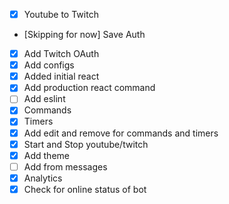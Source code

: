 - [x] Youtube to Twitch
- [Skipping for now] Save Auth
- [x] Add Twitch OAuth
- [x] Add configs
- [x] Added initial react
- [x] Add production react command
- [ ] Add eslint
- [x] Commands
- [x] Timers
- [x] Add edit and remove for commands and timers
- [x] Start and Stop youtube/twitch
- [x] Add theme
- [ ] Add from messages
- [x] Analytics
- [x] Check for online status of bot
